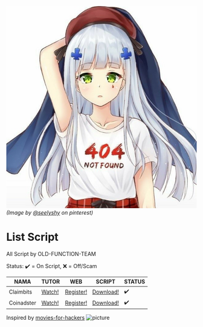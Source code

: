 ![onnanoko](https://github.com/iewilmaestro/List/blob/main/404.png)
*(Image by [@seelyshy](https://id.pinterest.com/seelyshy/_saved/) on pinterest)*

# List Script
All Script by OLD-FUNCTION-TEAM

<!-- Please sort by alphabetical order (a-z) and use romaji or english title -->

Status: ✔️ = On Script, ❌ = Off/Scam

| NAMA                                                                    | TUTOR                          |       WEB | SCRIPT  |STATUS  |
|--------------------------------------------------------------------------------------------|--------------------------------|-------------|------------|------------|
| Claimbits   | [Watch!](https://youtu.be/4CdGLwllqa8) | [Register!](https://semawur.com/mmDsFGQ4HKS) | [Download!](https://exe.io/claimbitsgit) |    ✔️ |   
| Coinadster   | [Watch!]( https://youtu.be/qFyutkqiJiY ) | [Register!](https://semawur.com/qc4wyU3FuF79) | [Download!]( https://exe.io/coinadstergit) |    ✔️ | 

Inspired by [movies-for-hackers](https://github.com/k4m4/movies-for-hackers)
![picture](https://raw.githubusercontent.com/saadeghi/saadeghi/master/dino.gif)
